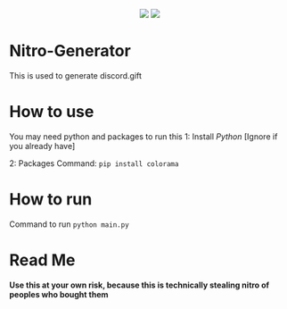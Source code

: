 <p align="center">
  <img src="https://img.shields.io/github/issues/Bennitenni111/Nitro-Generator?style=flat" />
  <img src="https://img.shields.io/github/stars/Bennitenni111/Nitro-Generator?style=flat" />
</p>


# Nitro-Generator
This is used to generate discord.gift

# How to use

You may need python and packages to run this
1: Install *Python* [Ignore if you already have]

2: Packages Command: `pip install colorama`

# How to run
Command to run `python main.py`

# Read Me
**Use this at your own risk, because this is technically stealing nitro of peoples who bought them**
